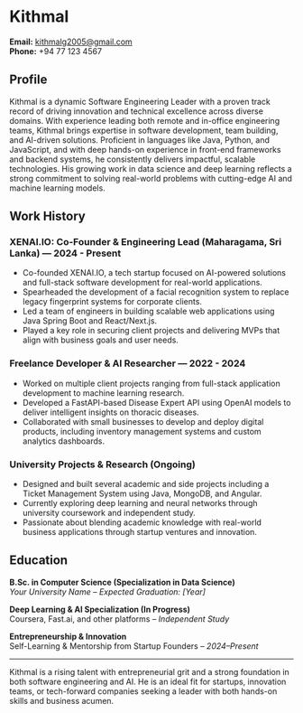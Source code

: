 # Kithmal

**Email:** kithmalg2005@gmail.com  
**Phone:** +94 77 123 4567

## Profile

Kithmal is a dynamic Software Engineering Leader with a proven track record of driving innovation and technical excellence across diverse domains. With experience leading both remote and in-office engineering teams, Kithmal brings expertise in software development, team building, and AI-driven solutions. Proficient in languages like Java, Python, and JavaScript, and with deep hands-on experience in front-end frameworks and backend systems, he consistently delivers impactful, scalable technologies. His growing work in data science and deep learning reflects a strong commitment to solving real-world problems with cutting-edge AI and machine learning models.

## Work History

### XENAI.IO: Co-Founder & Engineering Lead (Maharagama, Sri Lanka) — 2024 - Present

- Co-founded XENAI.IO, a tech startup focused on AI-powered solutions and full-stack software development for real-world applications.
- Spearheaded the development of a facial recognition system to replace legacy fingerprint systems for corporate clients.
- Led a team of engineers in building scalable web applications using Java Spring Boot and React/Next.js.
- Played a key role in securing client projects and delivering MVPs that align with business goals and user needs.

### Freelance Developer & AI Researcher — 2022 - 2024

- Worked on multiple client projects ranging from full-stack application development to machine learning research.
- Developed a FastAPI-based Disease Expert API using OpenAI models to deliver intelligent insights on thoracic diseases.
- Collaborated with small businesses to develop and deploy digital products, including inventory management systems and custom analytics dashboards.

### University Projects & Research (Ongoing)

- Designed and built several academic and side projects including a Ticket Management System using Java, MongoDB, and Angular.
- Currently exploring deep learning and neural networks through university coursework and independent study.
- Passionate about blending academic knowledge with real-world business applications through startup ventures and innovation.

## Education

**B.Sc. in Computer Science (Specialization in Data Science)**  
_Your University Name_ – _Expected Graduation: [Year]_

**Deep Learning & AI Specialization (In Progress)**  
Coursera, Fast.ai, and other platforms – _Independent Study_

**Entrepreneurship & Innovation**  
Self-Learning & Mentorship from Startup Founders – _2024–Present_

---

Kithmal is a rising talent with entrepreneurial grit and a strong foundation in both software engineering and AI. He is an ideal fit for startups, innovation teams, or tech-forward companies seeking a leader with both hands-on skills and business acumen.
